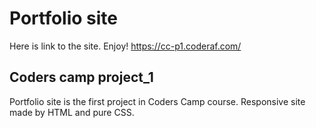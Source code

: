 # Portfolio site

Here is link to the site. Enjoy! https://cc-p1.coderaf.com/

## Coders camp project_1

Portfolio site is the first project in Coders Camp course. Responsive site made by HTML and pure CSS.